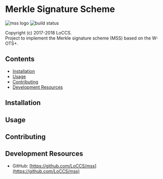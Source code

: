 # Merkle Signature Scheme  
![mss logo](https://img.shields.io/badge/mss-v0.9-blue.svg) 
![build status](https://img.shields.io/badge/build-failure-red.svg)  

Copyright (c) 2017-2018 LoCCS.  
Project to implement the Merkle signature scheme (MSS) based on the W-OTS+.   

## Contents  
+ [Installation](#installation)  
+ [Usage](#usage)  
+ [Contributing](#contributing)  
+ [Development Resources](#dev-res)  

<a name="installation"></a>
## Installation  

<a name="usage"></a>
## Usage  

<a name="contributing"></a>
## Contributing  

<a name="dev-res"></a>
## Development Resources  
+ GitHub: [https://github.com/LoCCS/mss](https://github.com/LoCCS/mss)  

